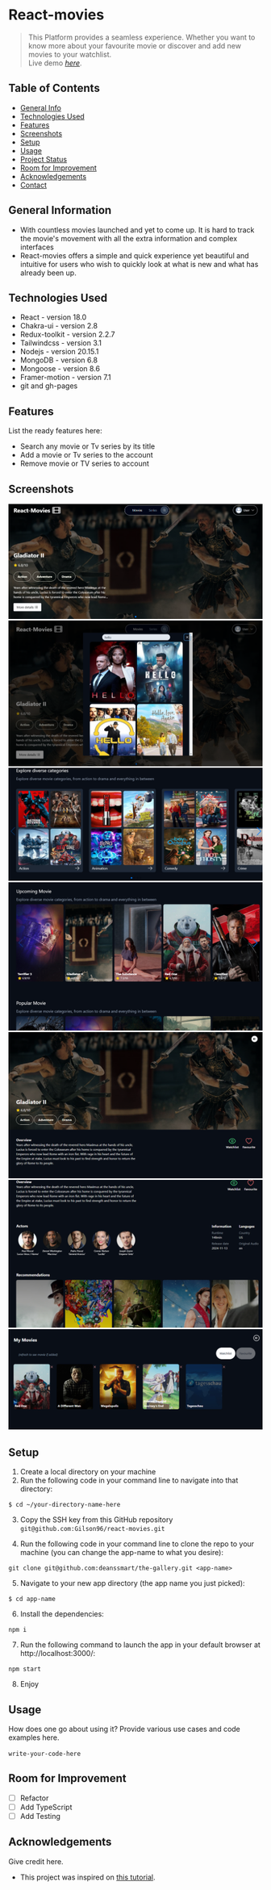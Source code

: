 # React-movies
> This Platform provides a seamless experience. Whether you want to know more about your favourite movie or discover and add new movies to your watchlist.  
> Live demo [_here_](https://gilson96.github.io/react-movies/).

## Table of Contents
* [General Info](#general-information)
* [Technologies Used](#technologies-used)
* [Features](#features)
* [Screenshots](#screenshots)
* [Setup](#setup)
* [Usage](#usage)
* [Project Status](#project-status)
* [Room for Improvement](#room-for-improvement)
* [Acknowledgements](#acknowledgements)
* [Contact](#contact)
<!-- * [License](#license) -->


## General Information
- With countless movies launched and yet to come up. It is hard to track the movie's movement with all the extra information and complex interfaces
- React-movies offers a simple and quick experience yet beautiful and intuitive for users who wish to quickly look at what is new and what has already been up.

## Technologies Used
- React - version 18.0
- Chakra-ui - version 2.8
- Redux-toolkit - version 2.2.7
- Tailwindcss - version 3.1
- Nodejs - version 20.15.1
- MongoDB - version 6.8
- Mongoose - version 8.6
- Framer-motion - version 7.1
- git and gh-pages

## Features
List the ready features here:
- Search any movie or Tv series by its title
- Add a movie or Tv series to the account
- Remove movie or TV series to account

## Screenshots
![Example screenshot](https://github.com/Gilson96/react-movies/blob/master/src/assets/project_top.png)
![Example screenshot](https://github.com/Gilson96/react-movies/blob/master/src/assets/project_search.png)
![Example screenshot](https://github.com/Gilson96/react-movies/blob/master/src/assets/project_genres.png)
![Example screenshot](https://github.com/Gilson96/react-movies/blob/master/src/assets/project_section.png)
![Example screenshot](https://github.com/Gilson96/react-movies/blob/master/src/assets/project_movieDetails.png)
![Example screenshot](https://github.com/Gilson96/react-movies/blob/master/src/assets/project_recommations.png)
![Example screenshot](https://github.com/Gilson96/react-movies/blob/master/src/assets/project_mymovies.png)


## Setup
1. Create a local directory on your machine
2. Run the following code in your command line to navigate into that directory: 

```shell 
$ cd ~/your-directory-name-here
```
3. Copy the SSH key from this GitHub repository `git@github.com:Gilson96/react-movies.git`

4. Run the following code in your command line to clone the repo to your machine (you can change the app-name to what you desire):  

```shell 
git clone git@github.com:deanssmart/the-gallery.git <app-name>
```
5. Navigate to your new app directory (the app name you just picked):

```shell 
$ cd app-name
```
6. Install the dependencies:

```shell 
npm i
```
7. Run the following command to launch the app in your default browser at http://localhost:3000/:

```shell 
npm start
```
8. Enjoy

## Usage
How does one go about using it?
Provide various use cases and code examples here.

`write-your-code-here`

## Room for Improvement
- [ ] Refactor
- [ ] Add TypeScript
- [ ] Add Testing

## Acknowledgements
Give credit here.
- This project was inspired on [this tutorial](https://www.behance.net/gallery/208056577/Movies-Website).
